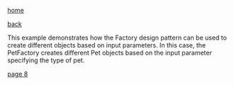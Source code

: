 [home](./page01.md)

[back](./page06.md)

This example demonstrates how the Factory design pattern can be used to create different objects based on input parameters. In this case, the PetFactory creates different Pet objects based on the input parameter specifying the type of pet.

[page 8](./page08.md)

